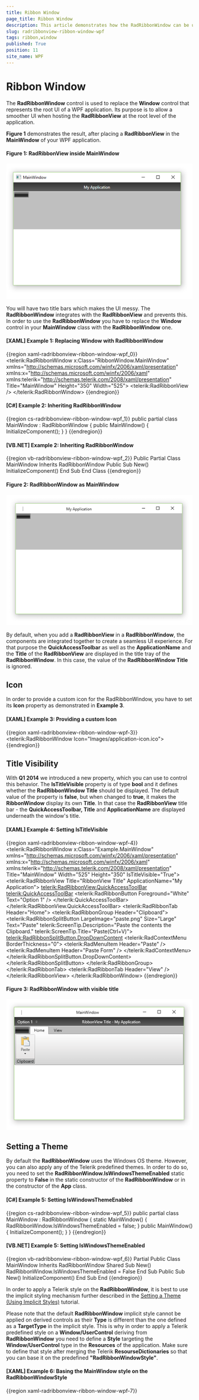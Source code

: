```yaml
---
title: Ribbon Window
page_title: Ribbon Window
description: This article demonstrates how the RadRibbonWindow can be used.
slug: radribbonview-ribbon-window-wpf
tags: ribbon,window
published: True
position: 11
site_name: WPF
---
```


# Ribbon Window

The __RadRibbonWindow__ control is used to replace the __Window__ control that represents the root UI of a WPF application. Its purpose is to allow a smoother UI when hosting the __RadRibbonView__ at the root level of the application.

__Figure 1__ demonstrates the result, after placing a __RadRibbonView__ in the __MainWindow__ of your WPF application. 

#### __Figure 1: RadRibbonView inside MainWindow__
![RadRibbonWindow inside MainWindow](images/radribbonview-features-controls-window-wpf-0.png)

You will have two title bars which makes the UI messy. The __RadRibbonWindow__ integrates with the __RadRibbonView__ and prevents this. In order to use the __RadRibbonWindow__ you have to replace the __Window__ control in your __MainWindow__ class with the __RadRibbonWindow__ one.		

#### __[XAML] Example 1: Replacing Window with RadRibbonWindow__
{{region xaml-radribbonview-ribbon-window-wpf_0}}
	<telerik:RadRibbonWindow  x:Class="RibbonWindow.MainWindow"
	        xmlns="http://schemas.microsoft.com/winfx/2006/xaml/presentation"
	        xmlns:x="http://schemas.microsoft.com/winfx/2006/xaml"
	        xmlns:telerik="http://schemas.telerik.com/2008/xaml/presentation"
	        Title="MainWindow" Height="350" Width="525">
	    <Grid>
	        <telerik:RadRibbonView />
	    </Grid>
	</telerik:RadRibbonWindow>
{{endregion}}

#### __[C#] Example 2: Inheriting RadRibbonWindow__
{{region cs-radribbonview-ribbon-window-wpf_1}}
	public partial class MainWindow : RadRibbonWindow
	{
		public MainWindow()
		{
			InitializeComponent();
		}
	}
{{endregion}}

#### __[VB.NET] Example 2: Inheriting RadRibbonWindow__
{{region vb-radribbonview-ribbon-window-wpf_2}}
	Public Partial Class MainWindow
		Inherits RadRibbonWindow
		Public Sub New()
			InitializeComponent()
		End Sub
	End Class
{{endregion}}

#### __Figure 2: RadRibbonWindow as MainWindow__
![RadRibbonWindow as MainWindow](images/radribbonview-features-controls-window-wpf-1.png)

By default, when you add a __RadRibbonView__ in a __RadRibbonWindow__, the components are integrated together to create a seamless UI experience. For that purpose the __QuickAccessToolbar__ as well as the __ApplicationName__  and the __Title__ of the __RadRibbonView__ are displayed in the title tray of the __RadRibbonWindow__. In this case, the value of the __RadRibbonWindow Title__ is ignored.		

## Icon

In order to provide a custom icon for the RadRibbonWindow, you have to set its __Icon__ property as demonstrated in __Example 3__. 

#### __[XAML] Example 3: Providing a custom Icon__
{{region xaml-radribbonview-ribbon-window-wpf-3}}
	<telerik:RadRibbonWindow Icon="Images/application-icon.ico">
{{endregion}}

## Title Visibility

With __Q1 2014__ we introduced a new property, which you can use to control this behavior. The __IsTitleVisible__ property is of type __bool__ and it defines whether the __RadRibbonWindow Title__ should be displayed. The default value of the property is __false__, but when changed to __true__, it makes the __RibbonWindow__ display its own __Title__. In that case the __RadRibbonView__ title bar - the __QuickAccessToolbar, Title__ and __ApplicationName__ are displayed underneath the window's title.		

#### __[XAML] Example 4: Setting IsTitleVisible__
{{region xaml-radribbonview-ribbon-window-wpf-4}}
	<telerik:RadRibbonWindow x:Class="Example.MainWindow"
	                         xmlns="http://schemas.microsoft.com/winfx/2006/xaml/presentation"
	                         xmlns:x="http://schemas.microsoft.com/winfx/2006/xaml"
	                         xmlns:telerik="http://schemas.telerik.com/2008/xaml/presentation"
	                         Title="MainWindow"
	                         Width="525"
	                         Height="350"
	                         IsTitleVisible="True">
	    <Grid>
	        <telerik:RadRibbonView Title="RibbonView Title" ApplicationName="My Application">
			    <telerik:RadRibbonView.QuickAccessToolBar>
	                <telerik:QuickAccessToolBar>
	                    <telerik:RadRibbonButton Foreground="White" Text="Option 1" />
	                </telerik:QuickAccessToolBar>
	            </telerik:RadRibbonView.QuickAccessToolBar>
	            <telerik:RadRibbonTab Header="Home">
	                <telerik:RadRibbonGroup Header="Clipboard">
	                    <telerik:RadRibbonSplitButton LargeImage="paste.png"
	                                                  Size="Large"
	                                                  Text="Paste"
	                                                  telerik:ScreenTip.Description="Paste the contents the Clipboard."
	                                                  telerik:ScreenTip.Title="Paste(Ctrl+V)">
	                        <telerik:RadRibbonSplitButton.DropDownContent>
	                            <telerik:RadContextMenu BorderThickness="0">
	                                <telerik:RadMenuItem Header="Paste" />
	                                <telerik:RadMenuItem Header="Paste Form" />
	                            </telerik:RadContextMenu>
	                        </telerik:RadRibbonSplitButton.DropDownContent>
	                    </telerik:RadRibbonSplitButton>
	                </telerik:RadRibbonGroup>
	            </telerik:RadRibbonTab>
	            <telerik:RadRibbonTab Header="View" />
	        </telerik:RadRibbonView>
	    </Grid>
	</telerik:RadRibbonWindow>
{{endregion}}

#### __Figure 3: RadRibbonWindow with visible title__
![Rad Ribbon View Ribbon Window Visible Title](images/radribbonview-features-controls-window-wpf-2.png)

## Setting a Theme

By default the __RadRibbonWindow__ uses the Windows OS theme. However, you can also apply any of the Telerik predefined themes. In order to do so, you need to set the __RadRibbonWindow.IsWindowsThemeEnabled__ static property to __False__ in the static constructor of the __RadRibbonWindow__ or in the constructor of the __App__ class.		

#### __[C#] Example 5: Setting IsWindowsThemeEnabled__
{{region cs-radribbonview-ribbon-window-wpf_5}}
	public partial class MainWindow : RadRibbonWindow
	{
		static MainWindow()
		{
			RadRibbonWindow.IsWindowsThemeEnabled = false;
		}
		public MainWindow()
		{
			InitializeComponent();
		}
	}
{{endregion}}

#### __[VB.NET] Example 5: Setting IsWindowsThemeEnabled__
{{region vb-radribbonview-ribbon-window-wpf_6}}
	Partial Public Class MainWindow
		Inherits RadRibbonWindow
		Shared Sub New()
			RadRibbonWindow.IsWindowsThemeEnabled = False
		End Sub
		Public Sub New()
			InitializeComponent()
		End Sub
	End 
{{endregion}}

In order to apply a Telerik style on the __RadRibbonWindow__, it is best to use the implicit styling mechanism further described in the [Setting a Theme (Using Implicit Styles)](http://www.telerik.com/help/wpf/styling-apperance-implicit-styles-overview.html) tutorial.

Please note that the default __RadRibbonWindow__ implicit style cannot be applied on derived controls as their __Type__ is different than the one defined as a __TargetType__ in the implicit style. This is why in order to apply a Telerik predefined style on a __Window/UserControl__ deriving from __RadRibbonWindow__ you need to define a __Style__ targeting the __Window/UserControl__ type in the __Resources__ of the application. Make sure to define that style after merging the Telerik __ResourseDictionaries__ so that you can base it on the predefined __"RadRibbonWindowStyle"__.		

#### __[XAML] Example 6: Basing the MainWindow style on the RadRibbonWindowStyle__

{{region xaml-radribbonview-ribbon-window-wpf-7}}
	<ResourceDictionary xmlns="http://schemas.microsoft.com/winfx/2006/xaml/presentation"
	                    xmlns:x="http://schemas.microsoft.com/winfx/2006/xaml"
						xmlns:local="clr-namespace:RibbonWindow_ImplicitStylesDemo">
		<Style TargetType="local:MainWindow" BasedOn="{StaticResource RadRibbonWindowStyle}" />
	</ResourceDictionary>
{{endregion}}

#### __[XAML] Example 7: Merging the needed resources__

{{region xaml-radribbonview-ribbon-window-wpf-8}}
	<Application.Resources>
	    <ResourceDictionary>
	        <ResourceDictionary.MergedDictionaries>
	            <ResourceDictionary Source="/Telerik.Windows.Themes.Office2016;component/Themes/System.Windows.xaml" />
	            <ResourceDictionary Source="/Telerik.Windows.Themes.Office2016;component/Themes/Telerik.Windows.Controls.xaml" />
	            <ResourceDictionary Source="/Telerik.Windows.Themes.Office2016;component/Themes/Telerik.Windows.Controls.Input.xaml" />
	            <ResourceDictionary Source="/Telerik.Windows.Themes.Office2016;component/Themes/Telerik.Windows.Controls.Navigation.xaml" />
	            <ResourceDictionary Source="/Telerik.Windows.Themes.Office2016;component/Themes/Telerik.Windows.Controls.RibbonView.xaml" />
	            <ResourceDictionary Source="RibbonWindowStyle.xaml" />
	        </ResourceDictionary.MergedDictionaries>
	    </ResourceDictionary>
	</Application.Resources>
{{endregion}}

#### __Figure 4: RadRibbonWindow in the Office2016 theme__
![Rad Ribbon View Ribbon WindowWPF Office2016 Theme](images/radribbonview-features-controls-window-wpf-3.png)